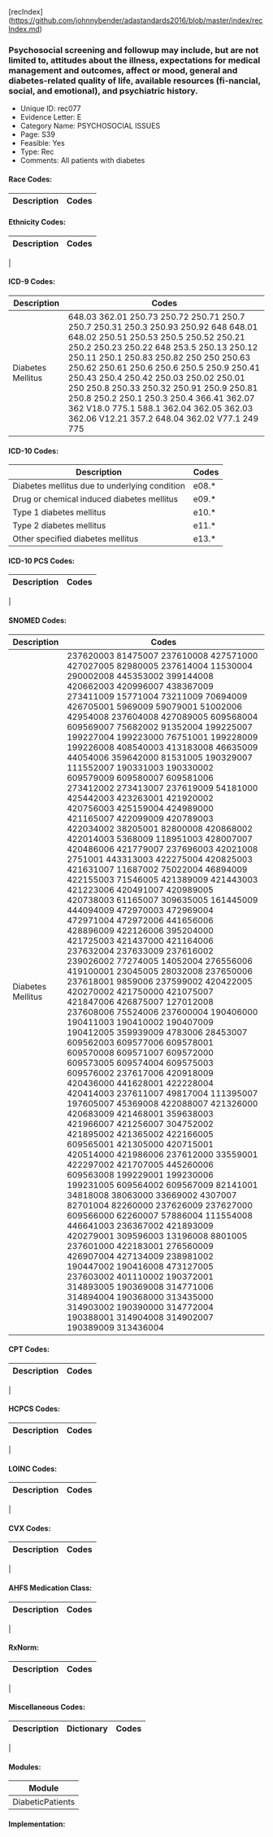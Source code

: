 [recIndex] (https://github.com/johnnybender/adastandards2016/blob/master/index/recIndex.md)

### **Psychosocial screening and followup may include, but are not limited to, attitudes about the illness, expectations for medical management and outcomes, affect or mood, general and diabetes-related quality of life, available resources (fi-nancial, social, and emotional), and psychiatric history.**
* Unique ID: rec077
* Evidence Letter: E
* Category Name: PSYCHOSOCIAL ISSUES
* Page: S39
* Feasible: Yes
* Type: Rec
* Comments: All patients with diabetes

#### Race Codes:

Description | Codes
----------- | -----


#### Ethnicity Codes:

Description | Codes
----------- | -----
|

#### ICD-9 Codes:

Description | Codes
----------- | -----
Diabetes Mellitus | 648.03 362.01 250.73 250.72 250.71 250.7 250.7 250.31 250.3 250.93 250.92 648 648.01 648.02 250.51 250.53 250.5 250.52 250.21 250.2 250.23 250.22 648 253.5 250.13 250.12 250.11 250.1 250.83 250.82 250 250 250.63 250.62 250.61 250.6 250.6 250.5 250.9 250.41 250.43 250.4 250.42 250.03 250.02 250.01 250 250.8 250.33 250.32 250.91 250.9 250.81 250.8 250.2 250.1 250.3 250.4 366.41 362.07 362 V18.0 775.1 588.1 362.04 362.05 362.03 362.06 V12.21 357.2 648.04 362.02 V77.1 249 775

#### ICD-10 Codes:

Description | Codes
----------- | -----
Diabetes mellitus due to underlying condition | e08.*
Drug or chemical induced diabetes mellitus | e09.*
Type 1 diabetes mellitus | e10.*
Type 2 diabetes mellitus | e11.*
Other specified diabetes mellitus | e13.*

#### ICD-10 PCS Codes:

Description | Codes
----------- | -----
|

#### SNOMED Codes:

Description | Codes
----------- | -----
Diabetes Mellitus	| 237620003 81475007 237610008 427571000 427027005 82980005 237614004 11530004 290002008 445353002 399144008 420662003 420996007 438367009 273411009 15771004 73211009 70694009 426705001 5969009 59079001 51002006 42954008 237604008 427089005 609568004 609569007 75682002 91352004 199225007 199227004 199223000 76751001 199228009 199226008 408540003 413183008 46635009 44054006 359642000 81531005 190329007 111552007 190331003 190330002 609579009 609580007 609581006 273412002 273413007 237619009 54181000 425442003 423263001 421920002 420756003 425159004 424989000 421165007 422099009 420789003 422034002 38205001 82800008 420868002 422014003 5368009 118951003 428007007 420486006 421779007 237696003 42021008 2751001 443313003 422275004 420825003 421631007 11687002 75022004 46894009 422155003 71546005 421389009 421443003 421223006 420491007 420989005 420738003 61165007 309635005 161445009 444094009 472970003 472969004 472971004 472972006 441656006 428896009 422126006 395204000 421725003 421437000 421164006 237632004 237633009 237616002 239026002 77274005 14052004 276556006 419100001 23045005 28032008 237650006 237618001 9859006 237599002 420422005 420270002 421750000 421075007 421847006 426875007 127012008 237608006 75524006 237600004 190406000 190411003 190410002 190407009 190412005 359939009 4783006 28453007 609562003 609577006 609578001 609570008 609571007 609572000 609573005 609574004 609575003 609576002 237617006 420918009 420436000 441628001 422228004 420414003 237611007 49817004 111395007 197605007 45369008 422088007 421326000 420683009 421468001 359638003 421966007 421256007 304752002 421895002 421365002 422166005 609565001 421305000 420715001 420514000 421986006 237612000 33559001 422297002 421707005 445260006 609563008 199229001 199230006 199231005 609564002 609567009 82141001 34818008 38063000 33669002 4307007 82701004 82260000 237626009 237627000 609566000 62260007 57886004 111554008 446641003 236367002 421893009 420279001 309596003 13196008 8801005 237601000 422183001 276560009 426907004 427134009 238981002 190447002 190416008 473127005 237603002 401110002 190372001 314893005 190369008 314771006 314894004 190368000 313435000 314903002 190390000 314772004 190388001 314904008 314902007 190389009 313436004

#### CPT Codes:

Description | Codes
----------- | -----
|

#### HCPCS Codes:

Description | Codes
----------- | -----
|

#### LOINC Codes:

Description | Codes
----------- | -----
|

#### CVX Codes:

Description | Codes
----------- | -----
|

#### AHFS Medication Class:

Description | Codes
----------- | -----
|

#### RxNorm:

Description | Codes
----------- | -----
|

#### Miscellaneous Codes:

Description | Dictionary | Codes
----------- | ---------- | -----
|

#### Modules:

Module |
------ |
DiabeticPatients |

#### Implementation:
